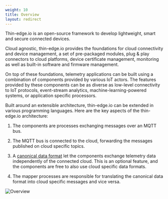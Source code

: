 ```yaml
---
weight: 10
title: Overview
layout: redirect
---
```


Thin-edge.io is an open-source framework to develop lightweight, smart and secure connected devices.

Cloud agnostic, thin-edge.io provides the foundations for cloud connectivity and device management,
a set of pre-packaged  modules, plug & play connectors to cloud platforms,
device certificate management, monitoring as well as built-in software and firmware management.

On top of these foundations, telemetry applications can be built using a combination of components provided by various IoT actors.
The features provided by these components can be as diverse as low-level connectivity to IoT protocols,
event-stream analytics, machine-learning-powered systems, or application specific processors.

Built around an extensible architecture,
thin-edge.io can be extended in various programming languages.
Here are the key aspects of the thin-edge.io architecture:

1. The components are processes exchanging messages over an MQTT bus.

2. The MQTT bus is connected to the cloud, forwarding the messages published on cloud specific topics.

2. A [canonical data format](/thin-edge/thin-edge-architecture/#thin-edge-json) let the components exchange telemetry data independently of the connected cloud.
This is an optional feature, and the components are free to also use cloud specific data formats.

3. The mapper processes are responsible for translating the canonical data format into cloud specific messages and vice versa.


![Overview](/images/thin-edge/thin-edge-overview.png)
